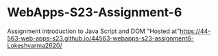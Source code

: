
# WebApps-S23-Assignment-6
Assignment introduction to Java Script and DOM
"Hosted at"https://44-563-web-apps-s23.github.io/44563-webapps-s23-assignment6-Lokeshvarma2620/
